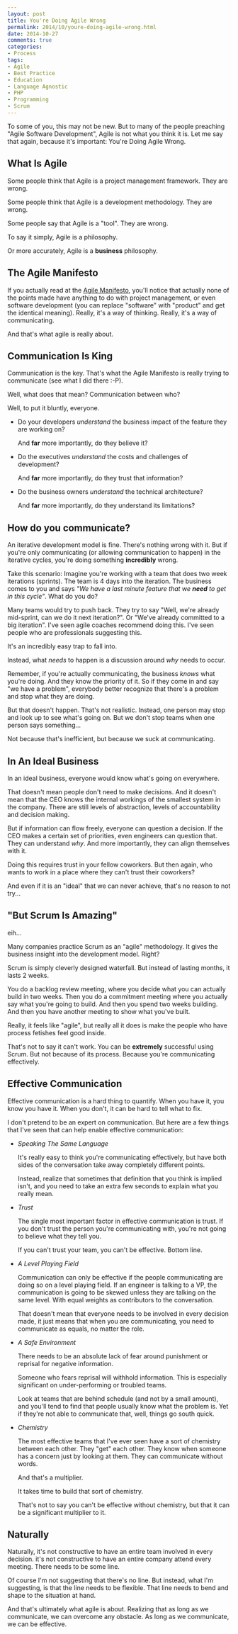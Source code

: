 ```yaml
---
layout: post
title: You're Doing Agile Wrong
permalink: 2014/10/youre-doing-agile-wrong.html
date: 2014-10-27
comments: true
categories:
- Process
tags:
- Agile
- Best Practice
- Education
- Language Agnostic
- PHP
- Programming
- Scrum
---
```

To some of you, this may not be new. But to many of the people preaching "Agile Software Development", Agile is not what you think it is. Let me say that again, because it's important: You're Doing Agile Wrong.

<!--more-->
## What Is Agile

Some people think that Agile is a project management framework. They are wrong.

Some people think that Agile is a development methodology. They are wrong.

Some people say that Agile is a "tool". They are wrong.

To say it simply, Agile is a philosophy.

Or more accurately, Agile is a **business** philosophy.

## The Agile Manifesto

If you actually read at the [Agile Manifesto](http://agilemanifesto.org/), you'll notice that actually none of the points made have anything to do with project management, or even software development (you can replace "software" with "product" and get the identical meaning). Really, it's a way of thinking. Really, it's a way of communicating.

And that's what agile is really about.

## Communication Is King

Communication is the key. That's what the Agile Manifesto is really trying to communicate (see what I did there :-P).

Well, what does that mean? Communication between who?

Well, to put it bluntly, everyone.

 * Do your developers *understand* the business impact of the feature they are working on?
    
    And **far** more importantly, do they believe it?

 * Do the executives *understand* the costs and challenges of development?
    
    And **far** more importantly, do they trust that information?

 * Do the business owners *understand* the technical architecture?
    
    And **far** more importantly, do they understand its limitations?

## How do you communicate?

An iterative development model is fine. There's nothing wrong with it. But if you're only communicating (or allowing communication to happen) in the iterative cycles, you're doing something **incredibly** wrong.

Take this scenario: Imagine you're working with a team that does two week iterations (sprints). The team is 4 days into the iteration. The business comes to you and says *"We have a last minute feature that we **need** to get in this cycle"*. What do you do?

Many teams would try to push back. They try to say "Well, we're already mid-sprint, can we do it next iteration?". Or "We've already committed to a big iteration". I've seen agile coaches recommend doing this. I've seen people who are professionals suggesting this.

It's an incredibly easy trap to fall into.

Instead, what *needs* to happen is a discussion around *why* needs to occur.

Remember, if you're actually communicating, the business *knows* what you're doing. And they know the priority of it. So if they come in and say "we have a problem", everybody better recognize that there's a problem and stop what they are doing.

But that doesn't happen. That's not realistic. Instead, one person may stop and look up to see what's going on. But we don't stop teams when one person says something...

Not because that's inefficient, but because we suck at communicating.

## In An Ideal Business

In an ideal business, everyone would know what's going on everywhere.

That doesn't mean people don't need to make decisions. And it doesn't mean that the CEO knows the internal workings of the smallest system in the company. There are still levels of abstraction, levels of accountability and decision making.

But if information can flow freely, everyone can question a decision. If the CEO makes a certain set of priorities, even engineers can question that. They can understand *why*. And more importantly, they can align themselves with it.

Doing this requires trust in your fellow coworkers. But then again, who wants to work in a place where they can't trust their coworkers?

And even if it is an "ideal" that we can never achieve, that's no reason to not try...

## "But Scrum Is Amazing"

eih...

Many companies practice Scrum as an "agile" methodology. It gives the business insight into the development model. Right?

Scrum is simply cleverly designed waterfall. But instead of lasting months, it lasts 2 weeks.

You do a backlog review meeting, where you decide what you can actually build in two weeks. Then you do a commitment meeting where you actually say what you're going to build. And then you spend two weeks building. And then you have another meeting to show what you've built.

Really, it feels like "agile", but really all it does is make the people who have process fetishes feel good inside.

That's not to say it can't work. You can be **extremely** successful using Scrum. But not because of its process. Because you're communicating effectively.

## Effective Communication

Effective communication is a hard thing to quantify. When you have it, you know you have it. When you don't, it can be hard to tell what to fix.

I don't pretend to be an expert on communication. But here are a few things that I've seen that can help enable effective communication:

 * *Speaking The Same Language*
    
    It's really easy to think you're communicating effectively, but have both sides of the conversation take away completely different points.
    
    Instead, realize that sometimes that definition that you think is implied isn't, and you need to take an extra few seconds to explain what you really mean.

 * *Trust*
    
    The single most important factor in effective communication is trust. If you don't trust the person you're communicating with, you're not going to believe what they tell you.
    
    If you can't trust your team, you can't be effective. Bottom line.

 * *A Level Playing Field*
    
    Communication can only be effective if the people communicating are doing so on a level playing field. If an engineer is talking to a VP, the communication is going to be skewed unless they are talking on the same level. With equal weights as contributors to the conversation.
    
    That doesn't mean that everyone needs to be involved in every decision made, it just means that when you are communicating, you need to communicate as equals, no matter the role.

 * *A Safe Environment*
    
    There needs to be an absolute lack of fear around punishment or reprisal for negative information.
    
    Someone who fears reprisal will withhold information. This is especially significant on under-performing or troubled teams.
    
    Look at teams that are behind schedule (and not by a small amount), and you'll tend to find that people usually know what the problem is. Yet if they're not able to communicate that, well, things go south quick.

 * *Chemistry*
    
    The most effective teams that I've ever seen have a sort of chemistry between each other. They "get" each other. They know when someone has a concern just by looking at them. They can communicate without words.
    
    And that's a multiplier.
    
    It takes time to build that sort of chemistry.
    
    That's not to say you can't be effective without chemistry, but that it can be a significant multiplier to it.
    
## Naturally

Naturally, it's not constructive to have an entire team involved in every decision. it's not constructive to have an entire company attend every meeting. There needs to be some line.

Of course I'm not suggesting that there's no line. But instead, what I'm suggesting, is that the line needs to be flexible. That line needs to bend and shape to the situation at hand.

And that's ultimately what agile is about. Realizing that as long as we communicate, we can overcome any obstacle. As long as we communicate, we can be effective.


